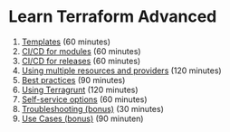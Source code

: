 # Learn Terraform Advanced

1. [Templates](1-templates.md) (60 minutes)
2. [CI/CD for modules](2-cicd-for-modules.md) (60 minutes)
3. [CI/CD for releases](3-cicd-for-releases.md) (60 minutes)
4. [Using multiple resources and providers](4-multiple-resources.md) (120 minutes)
5. [Best practices](5-best-practices.md) (90 minutes)
6. [Using Terragrunt](6-terragrunt.md) (120 minutes)
7. [Self-service options](7-self-service.md) (60 minutes)
8. [Troubleshooting (bonus)](8-troubleshooting.md) (30 minutes)
9. [Use Cases (bonus)](..BASIC/14-use-cases.md) (90 minuten)

